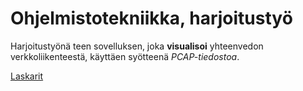 # Ohjelmistotekniikka, harjoitustyö
Harjoitustyönä teen sovelluksen, joka **visualisoi** yhteenvedon verkkoliikenteestä, käyttäen syötteenä _PCAP-tiedostoa_.

[Laskarit](laskarit)

